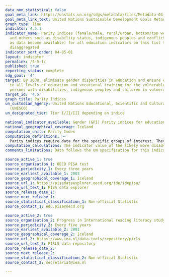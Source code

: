 ```yaml
---
data_non_statistical: false
goal_meta_link: https://unstats.un.org/sdgs/metadata/files/Metadata-04-05-01.pdf
goal_meta_link_text: United Nations Sustainable Development Goals Metadata (pdf 210kB)
graph_type: line
indicator: 4.5.1
indicator_name: Parity indices (female/male, rural/urban, bottom/top wealth quintile
  and others such as disability status, indigenous peoples and conflict-affected,
  as data become available) for all education indicators on this list that can be
  disaggregated
indicator_sort_order: 04-05-01
layout: indicator
permalink: /4-5-1/
published: true
reporting_status: complete
sdg_goal: '4'
target: By 2030, eliminate gender disparities in education and ensure equal access
  to all levels of education and vocational training for the vulnerable, including
  persons with disabilities, indigenous peoples and children in vulnerable situations
target_id: '4.5'
graph_title: Parity Indices
un_custodian_agency: United Nations Educational, Scientific and Cultural Organization
  (UNESCO)
un_designated_tier: Tier I/II/III depending on indice

national_indicator_available: Gender (GPI) Parity indices for educational indicators
national_geographical_coverage: Iceland
computation_units: Parity Index
computation_definitions: >-
  Parity indices require data for the specific groups of interest. They represent the ratio of the indicator value for one group to that of the other. Typically, the likely more disadvantaged group is placed in the numerator. A value of exactly 1 indicates parity between the two groups.
computation_calculations: The indicator value of the likely more disadvantaged group is divided by the indicator value of the other sub-population of interest.
comments_limitations: Data follows the UN specification for this indicator. This indicator has been identified in collaboration with topic experts.

source_active_1: true
source_organisation_1: OECD PISA test
source_periodicity_1: Every three years
source_earliest_available_1: 2003
source_geographical_coverage_1: Iceland
source_url_1: https://pisadataexplorer.oecd.org/ide/idepisa/
source_url_text_1: PISA data explorer
source_release_date_1: 
source_next_release_1: 
source_statistical_classification_1: Non-official Statistic
source_contact_1: edu.pisa@oecd.org

source_active_2: true
source_organisation_2: Progress in International reading literacy study (PRILS)
source_periodicity_2: Every five years
source_earliest_available_2: 2001
source_geographical_coverage_2: Iceland
source_url_2: https://www.iea.nl/data-tools/repository/pirls
source_url_text_2: PIRLS data repository
source_release_date_2: 
source_next_release_2: 
source_statistical_classification_2: Non-official Statistic
source_contact_2: secretariat@iea.nl

---
```

